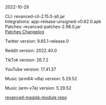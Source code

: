 2022-10-29
  
CLI: revanced-cli-2.15.0-all.jar  
Integrations: app-release-unsigned-v0.62.0.apk  
Patches: revanced-patches-2.98.0.jar  
[Patches Changelog](https://github.com/revanced/revanced-patches/releases/tag/v2.98.0)  

Twitter version: 9.65.1-release.0  

Reddit version: 2022.40.0  

TikTok version: 26.7.2  

YouTube version: 17.41.37  

Music (arm64-v8a) version: 5.29.52  

Music (arm-v7a) version: 5.29.52  

[revanced-magisk-module repo](https://github.com/j-hc/revanced-magisk-module)

